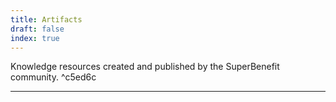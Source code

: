 ```yaml
---
title: Artifacts
draft: false
index: true
---
```


Knowledge resources created and published by the SuperBenefit community. ^c5ed6c

---
